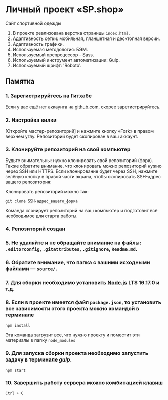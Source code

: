 # Личный проект «SP.shop»

Сайт спортивной одежды

1. В проекте реализована верстка страницы `index.html`.
2. Адаптивность сетки: мобильная, планшетная и десктопная версии.
3. Адаптивность графики.
4. Используемая методология: БЭМ.
5. Используемый препроцессор - Sass.
6. Используемый инструмент автоматизации: Gulp.
7. Используемый шрифт: 'Roboto'.

## Памятка

### 1. Зарегистрируйтесь на Гитхабе

Если у вас ещё нет аккаунта на [github.com](https://github.com/join), скорее зарегистрируйтесь.

### 2. Настройка вилки

[Откройте мастер-репозиторий] и нажмите кнопку «Fork» в правом верхнем углу. Репозиторий будет скопирован в ваш аккаунт.

### 3. Клонируйте репозиторий на свой компьютер

Будьте внимательны: нужно клонировать свой репозиторий (форк). Также обратите внимание, что клонировать можно репозиторий нужно через SSH или HTTPS. Если клонирование будет через SSH, нажмите зелёную кнопку в правой части экрана, чтобы скопировать SSH-адрес вашего репозитория:

Клонировать репозиторий можно так:

```
git clone SSH-адрес_вашего_форка
```

Команда клонирует репозиторий на ваш компьютер и подготовит всё необходимое для старта работы.

### 4. Репозиторий создан

### 5. Не удаляйте и не обращайте внимание на файлы: `.editorconfig`, `.gitattributes`, `.gitignore`, `Readme.md`.

### 6. Обратите внимание, что папка с вашими исходными файлами — `source/`.

### 7. Для сборки необходимо установить [Node.js](https://nodejs.org/ru/) LTS 16.17.0 и т.д.

### 8. Если в проекте имеется файл `package.json`, то установить все зависимости этого проекта можно командой в терминале

```
npm install
```

Эта команда загрузит все, что нужно проекту и поместит эти материалы в папку `node_modules`

### 9. Для запуска сборки проекта необходимо запустить задачу в терминале _gulp_.

```
npm start
```

### 10. Завершить работу сервера можно комбинацией клавиш

```
Ctrl + C
```

